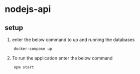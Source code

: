 # nodejs-api

## setup
1. enter the below command to up and running the databases
```
    docker-compose up
```
2. To run the application enter the below command

```
    npm start
```
